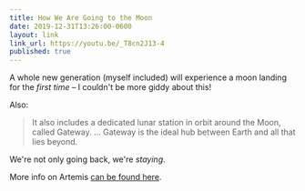 ```yaml
---
title: How We Are Going to the Moon
date: 2019-12-31T13:26:00-0600
layout: link
link_url: https://youtu.be/_T8cn2J13-4
published: true
---
```


A whole new generation (myself included) will experience a moon landing for the *first time* – I couldn't be more giddy about this!

Also:

> It also includes a dedicated lunar station in orbit around the Moon, called Gateway. ... Gateway is the ideal hub between Earth and all that lies beyond. 

We're not only going back, we're *staying*.

More info on Artemis [can be found here](https://www.nasa.gov/specials/artemis/).
